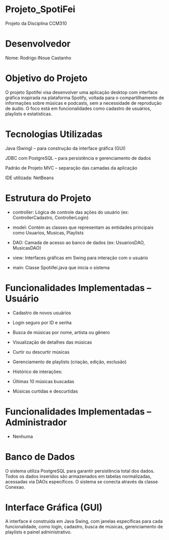 # Projeto_SpotiFei
Projeto da Disciplina CCM310

# Desenvolvedor
Nome: Rodrigo INoue Castanho

# Objetivo do Projeto
O projeto Spotifei visa desenvolver uma aplicação desktop com interface gráfica inspirada na plataforma Spotify, voltada para o compartilhamento de informações sobre músicas e podcasts, sem a necessidade de reprodução de áudio. O foco está em funcionalidades como cadastro de usuários, playlists e estatísticas.

# Tecnologias Utilizadas
Java (Swing) – para construção da interface gráfica (GUI)

JDBC com PostgreSQL – para persistência e gerenciamento de dados

Padrão de Projeto MVC – separação das camadas da aplicação

IDE utilizada: NetBeans

# Estrutura do Projeto
 - controller: Lógica de controle das ações do usuário (ex: ControllerCadastro, ControllerLogin)

- model: Contém as classes que representam as entidades principais como Usuarios, Musicas, Playlists

- DAO: Camada de acesso ao banco de dados (ex: UsuariosDAO, MusicasDAO)

- view: Interfaces gráficas em Swing para interação com o usuário

- main: Classe Spotiifei.java que inicia o sistema

# Funcionalidades Implementadas – Usuário
- Cadastro de novos usuários

- Login seguro por ID e senha

- Busca de músicas por nome, artista ou gênero

- Visualização de detalhes das músicas

- Curtir ou descurtir músicas

- Gerenciamento de playlists (criação, edição, exclusão)

- Histórico de interações:

- Últimas 10 músicas buscadas

- Músicas curtidas e descurtidas

# Funcionalidades Implementadas – Administrador
- Nenhuma

#  Banco de Dados
O sistema utiliza PostgreSQL para garantir persistência total dos dados. Todos os dados inseridos são armazenados em tabelas normalizadas, acessadas via DAOs específicos. O sistema se conecta através da classe Conexao.

# Interface Gráfica (GUI)
A interface é construída em Java Swing, com janelas específicas para cada funcionalidade, como login, cadastro, busca de músicas, gerenciamento de playlists e painel administrativo.

